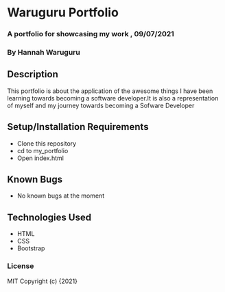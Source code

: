 # Waruguru Portfolio
### A portfolio for showcasing my work , 09/07/2021
### By Hannah Waruguru
## Description
This portfolio is about the application of the awesome things I have been learning towards becoming a software developer.It is also a representation of myself and my journey towards becoming a Sofware Developer

## Setup/Installation Requirements
* Clone this repository
* cd to my_portfolio
* Open index.html
## Known Bugs
* No known bugs at the moment

## Technologies Used
* HTML
* CSS
* Bootstrap
### License
MIT Copyright (c) {2021}